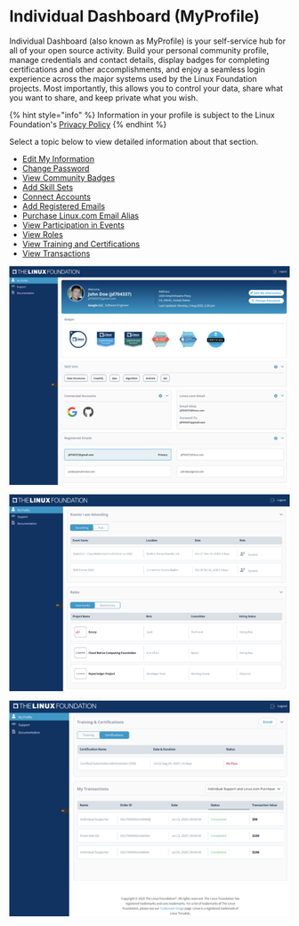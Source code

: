 # Individual Dashboard \(MyProfile\)

Individual Dashboard \(also known as MyProfile\) is your self-service hub for all of your open source activity. Build your personal community profile, manage credentials and contact details, display badges for completing certifications and other accomplishments, and enjoy a seamless login experience across the major systems used by the Linux Foundation projects. Most importantly, this allows you to control your data, share what you want to share, and keep private what you wish.

{% hint style="info" %}
Information in your profile is subject to the Linux Foundation's [Privacy Policy](https://linuxfoundation.org/privacy)
{% endhint %}

Select a topic below to view detailed information about that section. 

* [Edit My Information](managing-your-profile.md)
* [Change Password](changing-account-password.md)
* [View Community Badges](viewing-community-badges.md)
* [Add Skill Sets](https://app.gitbook.com/@lfdocs/s/docs/~/drafts/-MDqXViRIoHy56spTLD9/my-profile/add-skill-sets)
* [Connect Accounts](linking-social-accounts.md)
* [Add Registered Emails](adding-alternative-emails.md)
* [Purchase Linux.com Email Alias](purchasing-linux-email.md)
* [View Participation in Events](viewing-the-events.md)  
* [View Roles](view-roles.md)
* [View Training and Certifications ](viewing-training-and-certifications.md)
* [View Transactions](viewing-the-transactions.md)

![MyProfile - Identities and Badges](../.gitbook/assets/my-profile-identities-and-badges%20%281%29.png)

![MyProfile - Events and Community Participation](../.gitbook/assets/myprofile-events-and-community-participation%20%281%29.png)

![](../.gitbook/assets/my-profile-training-and-certifications-and-more.png)



